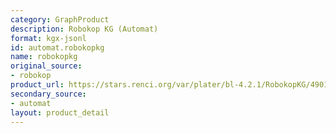 ```yaml
---
category: GraphProduct
description: Robokop KG (Automat)
format: kgx-jsonl
id: automat.robokopkg
name: robokopkg
original_source:
- robokop
product_url: https://stars.renci.org/var/plater/bl-4.2.1/RobokopKG/4901b2bc764444ea/
secondary_source:
- automat
layout: product_detail
---
```

